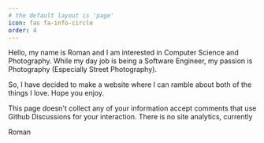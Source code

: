 ```yaml
---
# the default layout is 'page'
icon: fas fa-info-circle
order: 4
---
```



Hello, my name is Roman and I am interested in Computer Science and Photography. While my day job is being a Software Engineer, my passion is Photography (Especially Street Photography).

So, I have decided to make a website where I can ramble about both of the things I love. Hope you enjoy.

This page doesn't collect any of your information accept comments that use Github Discussions for your interaction. There is no site analytics, currently

Roman
